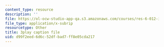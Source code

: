 ```yaml
---
content_type: resource
description: ''
file: https://ol-ocw-studio-app-qa.s3.amazonaws.com/courses/res-6-012-introduction-to-probability-spring-2018/d99f2eed6d6c52dfbad7ff8e05cda217_iUF135CGTeI.vtt
file_type: application/x-subrip
resourcetype: Other
title: 3play caption file
uid: d99f2eed-6d6c-52df-bad7-ff8e05cda217
---
```

